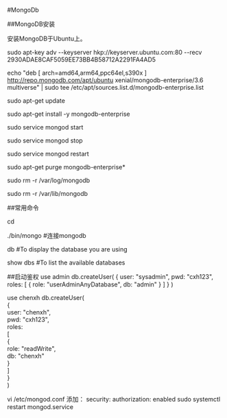 #MongoDb

##MongoDB安装

安装MongoDB于Ubuntu上。

sudo apt-key adv --keyserver hkp://keyserver.ubuntu.com:80 --recv 2930ADAE8CAF5059EE73BB4B58712A2291FA4AD5

echo "deb [ arch=amd64,arm64,ppc64el,s390x ] http://repo.mongodb.com/apt/ubuntu xenial/mongodb-enterprise/3.6 multiverse" | sudo tee /etc/apt/sources.list.d/mongodb-enterprise.list

sudo apt-get update

sudo apt-get install -y mongodb-enterprise

sudo service mongod start

sudo service mongod stop

sudo service mongod restart

sudo apt-get purge mongodb-enterprise*

sudo rm -r /var/log/mongodb

sudo rm -r /var/lib/mongodb

##常用命令

cd <mongodb installation dir>

./bin/mongo #连接mongodb 

db #To display the database you are using

show dbs #To list the available databases

##启动鉴权
use admin
db.createUser(
  {
    user: "sysadmin",
    pwd: "cxh123",
    roles: [ { role: "userAdminAnyDatabase", db: "admin" } ]
  }
)

use chenxh
db.createUser(  
{  
   user: "chenxh",  
   pwd: "cxh123",  
   roles:  
   [  
     {  
       role: "readWrite",  
       db: "chenxh"  
     }  
   ]  
 }  
)

vi /etc/mongod.conf
添加：
security:
    authorization: enabled
sudo systemctl restart mongod.service
